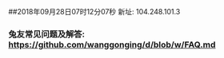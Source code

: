 ##2018年09月28日07时12分07秒 新址: 104.248.101.3
### 兔友常见问题及解答: https://github.com/wanggonging/d/blob/w/FAQ.md
